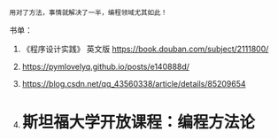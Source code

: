 



```
用对了方法，事情就解决了一半，编程领域尤其如此！
```





书单：  

1. 《程序设计实践》 英文版    https://book.douban.com/subject/2111800/

2. https://pymlovelyq.github.io/posts/e140888d/

3. https://blog.csdn.net/qq_43560338/article/details/85209654

4. # 斯坦福大学开放课程：编程方法论